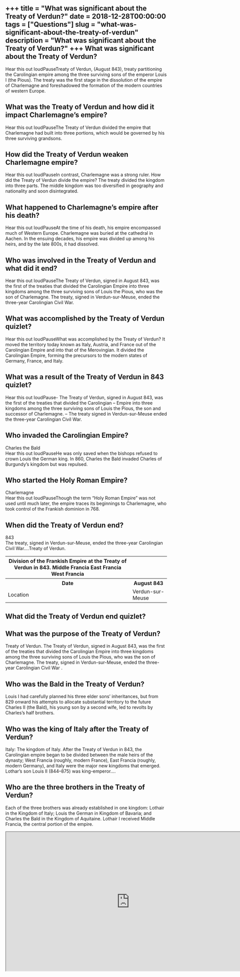 +++
title = "What was significant about the Treaty of Verdun?"
date = 2018-12-28T00:00:00
tags = ["Questions"]
slug = "what-was-significant-about-the-treaty-of-verdun"
description = "What was significant about the Treaty of Verdun?"
+++
What was significant about the Treaty of Verdun?
------------------------------------------------

Hear this out loudPauseTreaty of Verdun, (August 843), treaty partitioning the Carolingian empire among the three surviving sons of the emperor Louis I (the Pious). The treaty was the first stage in the dissolution of the empire of Charlemagne and foreshadowed the formation of the modern countries of western Europe.

What was the Treaty of Verdun and how did it impact Charlemagne’s empire?
-------------------------------------------------------------------------

Hear this out loudPauseThe Treaty of Verdun divided the empire that Charlemagne had built into three portions, which would be governed by his three surviving grandsons.

How did the Treaty of Verdun weaken Charlemagne empire?
-------------------------------------------------------

Hear this out loudPauseIn contrast, Charlemagne was a strong ruler. How did the Treaty of Verdun divide the empire? The treaty divided the kingdom into three parts. The middle kingdom was too diversified in geography and nationality and soon disintegrated.

What happened to Charlemagne’s empire after his death?
------------------------------------------------------

Hear this out loudPauseAt the time of his death, his empire encompassed much of Western Europe. Charlemagne was buried at the cathedral in Aachen. In the ensuing decades, his empire was divided up among his heirs, and by the late 800s, it had dissolved.

Who was involved in the Treaty of Verdun and what did it end?
-------------------------------------------------------------

Hear this out loudPauseThe Treaty of Verdun, signed in August 843, was the first of the treaties that divided the Carolingian Empire into three kingdoms among the three surviving sons of Louis the Pious, who was the son of Charlemagne. The treaty, signed in Verdun-sur-Meuse, ended the three-year Carolingian Civil War.

What was accomplished by the Treaty of Verdun quizlet?
------------------------------------------------------

Hear this out loudPauseWhat was accomplished by the Treaty of Verdun? It moved the territory today known as Italy, Austria, and France out of the Carolingian Empire and into that of the Merovingian. It divided the Carolingian Empire, forming the precursors to the modern states of Germany, France, and Italy.

What was a result of the Treaty of Verdun in 843 quizlet?
---------------------------------------------------------

Hear this out loudPause- The Treaty of Verdun, signed in August 843, was the first of the treaties that divided the Carolingian – Empire into three kingdoms among the three surviving sons of Louis the Pious, the son and successor of Charlemagne. – The treaty signed in Verdun-sur-Meuse ended the three-year Carolingian Civil War.

Who invaded the Carolingian Empire?
-----------------------------------

Charles the Bald  
Hear this out loudPauseHe was only saved when the bishops refused to crown Louis the German king. In 860, Charles the Bald invaded Charles of Burgundy’s kingdom but was repulsed.

Who started the Holy Roman Empire?
----------------------------------

Charlemagne  
Hear this out loudPauseThough the term “Holy Roman Empire” was not used until much later, the empire traces its beginnings to Charlemagne, who took control of the Frankish dominion in 768.

When did the Treaty of Verdun end?
----------------------------------

843  
The treaty, signed in Verdun-sur-Meuse, ended the three-year Carolingian Civil War….Treaty of Verdun.

<table><tr><th>Division of the Frankish Empire at the Treaty of Verdun in 843. Middle Francia East Francia West Francia</th></tr><tr><th>Date</th><th>August 843</th></tr><tr><td>Location</td><td>Verdun-sur-Meuse</td></tr></table>

What did the Treaty of Verdun end quizlet?
------------------------------------------

What was the purpose of the Treaty of Verdun?
---------------------------------------------

Treaty of Verdun. The Treaty of Verdun, signed in August 843, was the first of the treaties that divided the Carolingian Empire into three kingdoms among the three surviving sons of Louis the Pious, who was the son of Charlemagne. The treaty, signed in Verdun-sur-Meuse, ended the three-year Carolingian Civil War .

Who was the Bald in the Treaty of Verdun?
-----------------------------------------

Louis I had carefully planned his three elder sons’ inheritances, but from 829 onward his attempts to allocate substantial territory to the future Charles II (the Bald), his young son by a second wife, led to revolts by Charles’s half brothers.

Who was the king of Italy after the Treaty of Verdun?
-----------------------------------------------------

Italy: The kingdom of Italy. After the Treaty of Verdun in 843, the Carolingian empire began to be divided between the male heirs of the dynasty; West Francia (roughly, modern France), East Francia (roughly, modern Germany), and Italy were the major new kingdoms that emerged. Lothar’s son Louis II (844–875) was king-emperor….

Who are the three brothers in the Treaty of Verdun?
---------------------------------------------------

Each of the three brothers was already established in one kingdom: Lothair in the Kingdom of Italy; Louis the German in Kingdom of Bavaria; and Charles the Bald in the Kingdom of Aquitaine. Lothair I received Middle Francia, the central portion of the empire.

<iframe allow="accelerometer; autoplay; clipboard-write; encrypted-media; gyroscope; picture-in-picture" allowfullscreen="" class="__youtube_prefs__  epyt-is-override  no-lazyload" data-no-lazy="1" data-origheight="433" data-origwidth="770" data-skipgform_ajax_framebjll="" height="433" id="_ytid_74531" loading="lazy" src="https://www.youtube.com/embed/F9ttQ7uuwbo?enablejsapi=1&autoplay=0&cc_load_policy=0&cc_lang_pref=&iv_load_policy=1&loop=0&modestbranding=0&rel=1&fs=1&playsinline=0&autohide=2&theme=dark&color=red&controls=1&" title="YouTube player" width="770"></iframe>